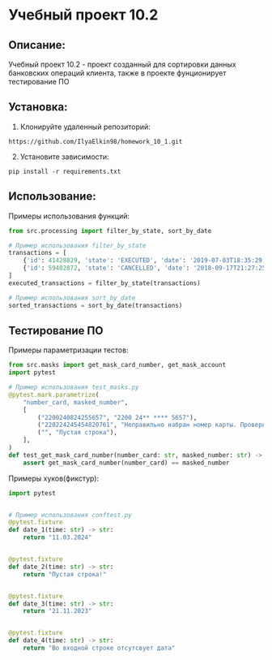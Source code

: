 # Учебный проект 10.2

## Описание:

Учебный проект 10.2 - проект созданный для сортировки данных банковских операций клиента, 
также в проекте фунционирует тестирование ПО

## Установка:

1. Клонируйте удаленный репозиторий:
```
https://github.com/IlyaElkin98/homework_10_1.git
```
2. Установите зависимости:
```
pip install -r requirements.txt
```
## Использование:

Примеры использования функций:

```python
from src.processing import filter_by_state, sort_by_date

# Пример использования filter_by_state
transactions = [
    {'id': 41428829, 'state': 'EXECUTED', 'date': '2019-07-03T18:35:29.512364'},
    {'id': 59402872, 'state': 'CANCELLED', 'date': '2018-09-17T21:27:25.241241'}
]
executed_transactions = filter_by_state(transactions)

# Пример использования sort_by_date
sorted_transactions = sort_by_date(transactions)
```
## Тестирование ПО
Примеры параметризации тестов:

```python
from src.masks import get_mask_card_number, get_mask_account
import pytest

# Пример использования test_masks.py
@pytest.mark.parametrize(
    "number_card, masked_number",
    [
        ("2200240824255657", "2200 24** **** 5657"),
        ("220224245454820761", "Неправильно набран номер карты. Проверьте правильность ввода"),
        ("", "Пустая строка"),
    ],
)
def test_get_mask_card_number(number_card: str, masked_number: str) -> None:
    assert get_mask_card_number(number_card) == masked_number
```
Примеры хуков(фикстур):

```python
import pytest


# Пример использования conftest.py
@pytest.fixture
def date_1(time: str) -> str:
    return "11.03.2024"


@pytest.fixture
def date_2(time: str) -> str:
    return "Пустая строка!"


@pytest.fixture
def date_3(time: str) -> str:
    return "21.11.2023"


@pytest.fixture
def date_4(time: str) -> str:
    return "Во входной строке отсутсвует дата"
```
